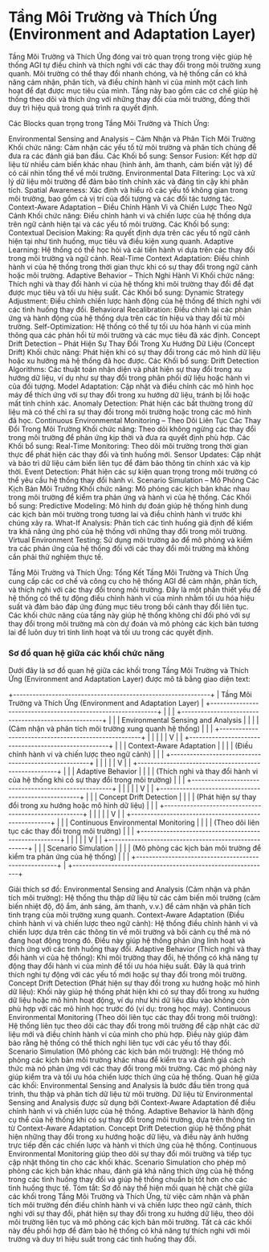 
# Tầng Môi Trường và Thích Ứng (Environment and Adaptation Layer)
Tầng Môi Trường và Thích Ứng đóng vai trò quan trọng trong việc giúp hệ thống AGI tự điều chỉnh và thích nghi với các thay đổi trong môi trường xung quanh. Môi trường có thể thay đổi nhanh chóng, và hệ thống cần có khả năng cảm nhận, phân tích, và điều chỉnh hành vi của mình một cách linh hoạt để đạt được mục tiêu của mình. Tầng này bao gồm các cơ chế giúp hệ thống theo dõi và thích ứng với những thay đổi của môi trường, đồng thời duy trì hiệu quả trong quá trình ra quyết định.

Các Blocks quan trọng trong Tầng Môi Trường và Thích Ứng:

Environmental Sensing and Analysis – Cảm Nhận và Phân Tích Môi Trường
Khối chức năng: Cảm nhận các yếu tố từ môi trường và phân tích chúng để đưa ra các đánh giá ban đầu.
Các Khối bổ sung:
Sensor Fusion: Kết hợp dữ liệu từ nhiều cảm biến khác nhau (hình ảnh, âm thanh, cảm biến vật lý) để có cái nhìn tổng thể về môi trường.
Environmental Data Filtering: Lọc và xử lý dữ liệu môi trường để đảm bảo tính chính xác và đáng tin cậy khi phân tích.
Spatial Awareness: Xác định và hiểu rõ các yếu tố không gian trong môi trường, bao gồm cả vị trí của đối tượng và các đối tác tương tác.
Context-Aware Adaptation – Điều Chỉnh Hành Vi và Chiến Lược Theo Ngữ Cảnh
Khối chức năng: Điều chỉnh hành vi và chiến lược của hệ thống dựa trên ngữ cảnh hiện tại và các yếu tố môi trường.
Các Khối bổ sung:
Contextual Decision Making: Ra quyết định dựa trên các yếu tố ngữ cảnh hiện tại như tình huống, mục tiêu và điều kiện xung quanh.
Adaptive Learning: Hệ thống có thể học hỏi và cải tiến hành vi dựa trên các thay đổi trong môi trường và ngữ cảnh.
Real-Time Context Adaptation: Điều chỉnh hành vi của hệ thống trong thời gian thực khi có sự thay đổi trong ngữ cảnh hoặc môi trường.
Adaptive Behavior – Thích Nghi Hành Vi
Khối chức năng: Thích nghi và thay đổi hành vi của hệ thống khi môi trường thay đổi để đạt được mục tiêu và tối ưu hiệu suất.
Các Khối bổ sung:
Dynamic Strategy Adjustment: Điều chỉnh chiến lược hành động của hệ thống để thích nghi với các tình huống thay đổi.
Behavioral Recalibration: Điều chỉnh lại các phản ứng và hành động của hệ thống dựa trên các tín hiệu và thay đổi từ môi trường.
Self-Optimization: Hệ thống có thể tự tối ưu hóa hành vi của mình thông qua các phản hồi từ môi trường và các mục tiêu đã xác định.
Concept Drift Detection – Phát Hiện Sự Thay Đổi Trong Xu Hướng Dữ Liệu (Concept Drift)
Khối chức năng: Phát hiện khi có sự thay đổi trong các mô hình dữ liệu hoặc xu hướng mà hệ thống đã học được.
Các Khối bổ sung:
Drift Detection Algorithms: Các thuật toán nhận diện và phát hiện sự thay đổi trong xu hướng dữ liệu, ví dụ như sự thay đổi trong phân phối dữ liệu hoặc hành vi của đối tượng.
Model Adaptation: Cập nhật và điều chỉnh các mô hình học máy để thích ứng với sự thay đổi trong xu hướng dữ liệu, tránh bị lỗi hoặc mất tính chính xác.
Anomaly Detection: Phát hiện các bất thường trong dữ liệu mà có thể chỉ ra sự thay đổi trong môi trường hoặc trong các mô hình đã học.
Continuous Environmental Monitoring – Theo Dõi Liên Tục Các Thay Đổi Trong Môi Trường
Khối chức năng: Theo dõi không ngừng các thay đổi trong môi trường để phản ứng kịp thời và đưa ra quyết định phù hợp.
Các Khối bổ sung:
Real-Time Monitoring: Theo dõi môi trường trong thời gian thực để phát hiện các thay đổi và tình huống mới.
Sensor Updates: Cập nhật và bảo trì dữ liệu cảm biến liên tục để đảm bảo thông tin chính xác và kịp thời.
Event Detection: Phát hiện các sự kiện quan trọng trong môi trường có thể yêu cầu hệ thống thay đổi hành vi.
Scenario Simulation – Mô Phỏng Các Kịch Bản Môi Trường
Khối chức năng: Mô phỏng các kịch bản khác nhau trong môi trường để kiểm tra phản ứng và hành vi của hệ thống.
Các Khối bổ sung:
Predictive Modeling: Mô hình dự đoán giúp hệ thống hình dung các kịch bản môi trường trong tương lai và điều chỉnh hành vi trước khi chúng xảy ra.
What-If Analysis: Phân tích các tình huống giả định để kiểm tra khả năng ứng phó của hệ thống với những thay đổi trong môi trường.
Virtual Environment Testing: Sử dụng môi trường ảo để mô phỏng và kiểm tra các phản ứng của hệ thống đối với các thay đổi môi trường mà không cần phải thử nghiệm thực tế.

Tầng Môi Trường và Thích Ứng: Tổng Kết
Tầng Môi Trường và Thích Ứng cung cấp các cơ chế và công cụ cho hệ thống AGI để cảm nhận, phân tích, và thích nghi với các thay đổi trong môi trường. Đây là một phần thiết yếu để hệ thống có thể tự động điều chỉnh hành vi của mình nhằm tối ưu hóa hiệu suất và đảm bảo đáp ứng đúng mục tiêu trong bối cảnh thay đổi liên tục. Các khối chức năng của tầng này giúp hệ thống không chỉ đối phó với sự thay đổi trong môi trường mà còn dự đoán và mô phỏng các kịch bản tương lai để luôn duy trì tính linh hoạt và tối ưu trong các quyết định.


### Sơ đồ quan hệ giữa các khối chức năng

Dưới đây là sơ đồ quan hệ giữa các khối trong Tầng Môi Trường và Thích Ứng (Environment and Adaptation Layer) được mô tả bằng giao diện text:

+-------------------------------------------------------------+
|    Tầng Môi Trường và Thích Ứng (Environment and Adaptation Layer)  |
+-------------------------------------------------------------+
|                                                             |
|    +-----------------------------------------------------+   |
|    | Environmental Sensing and Analysis                  |   |
|    | (Cảm nhận và phân tích môi trường xung quanh hệ thống) |   |
|    +-----------------------------------------------------+   |
|                      |                                     |
|                      V                                     |
|    +-----------------------------------------------------+   |
|    | Context-Aware Adaptation                            |   |
|    | (Điều chỉnh hành vi và chiến lược theo ngữ cảnh)    |   |
|    +-----------------------------------------------------+   |
|                      |                                     |
|                      V                                     |
|    +-----------------------------------------------------+   |
|    | Adaptive Behavior                                    |   |
|    | (Thích nghi và thay đổi hành vi của hệ thống khi có sự thay đổi trong môi trường)  |   |
|    +-----------------------------------------------------+   |
|                      |                                     |
|                      V                                     |
|    +-----------------------------------------------------+   |
|    | Concept Drift Detection                              |   |
|    | (Phát hiện sự thay đổi trong xu hướng hoặc mô hình dữ liệu) |   |
|    +-----------------------------------------------------+   |
|                      |                                     |
|                      V                                     |
|    +-----------------------------------------------------+   |
|    | Continuous Environmental Monitoring                  |   |
|    | (Theo dõi liên tục các thay đổi trong môi trường)    |   |
|    +-----------------------------------------------------+   |
|                      |                                     |
|                      V                                     |
|    +-----------------------------------------------------+   |
|    | Scenario Simulation                                  |   |
|    | (Mô phỏng các kịch bản môi trường để kiểm tra phản ứng của hệ thống) |   |
|    +-----------------------------------------------------+   |
+-------------------------------------------------------------+

Giải thích sơ đồ:
Environmental Sensing and Analysis (Cảm nhận và phân tích môi trường):
Hệ thống thu thập dữ liệu từ các cảm biến môi trường (cảm biến nhiệt độ, độ ẩm, ánh sáng, âm thanh, v.v.) để cảm nhận và phân tích tình trạng của môi trường xung quanh.
Context-Aware Adaptation (Điều chỉnh hành vi và chiến lược theo ngữ cảnh):
Hệ thống điều chỉnh hành vi và chiến lược dựa trên các thông tin về môi trường và bối cảnh cụ thể mà nó đang hoạt động trong đó. Điều này giúp hệ thống phản ứng linh hoạt và thích ứng với các tình huống thay đổi.
Adaptive Behavior (Thích nghi và thay đổi hành vi của hệ thống):
Khi môi trường thay đổi, hệ thống có khả năng tự động thay đổi hành vi của mình để tối ưu hóa hiệu suất. Đây là quá trình thích nghi tự động với các yếu tố mới hoặc sự thay đổi trong môi trường.
Concept Drift Detection (Phát hiện sự thay đổi trong xu hướng hoặc mô hình dữ liệu):
Khối này giúp hệ thống phát hiện khi có sự thay đổi trong xu hướng dữ liệu hoặc mô hình hoạt động, ví dụ như khi dữ liệu đầu vào không còn phù hợp với các mô hình học trước đó (ví dụ: trong học máy).
Continuous Environmental Monitoring (Theo dõi liên tục các thay đổi trong môi trường):
Hệ thống liên tục theo dõi các thay đổi trong môi trường để cập nhật các dữ liệu mới và điều chỉnh hành vi của mình cho phù hợp. Điều này giúp đảm bảo rằng hệ thống có thể thích nghi liên tục với các yếu tố thay đổi.
Scenario Simulation (Mô phỏng các kịch bản môi trường):
Hệ thống mô phỏng các kịch bản môi trường khác nhau để kiểm tra và đánh giá cách thức mà nó phản ứng với các thay đổi trong môi trường. Các mô phỏng này giúp kiểm tra và tối ưu hóa chiến lược thích ứng của hệ thống.
Quan hệ giữa các khối:
Environmental Sensing and Analysis là bước đầu tiên trong quá trình, thu thập và phân tích dữ liệu từ môi trường.
Dữ liệu từ Environmental Sensing and Analysis được sử dụng bởi Context-Aware Adaptation để điều chỉnh hành vi và chiến lược của hệ thống.
Adaptive Behavior là hành động cụ thể của hệ thống khi có sự thay đổi trong môi trường, dựa trên thông tin từ Context-Aware Adaptation.
Concept Drift Detection giúp hệ thống phát hiện những thay đổi trong xu hướng hoặc dữ liệu, và điều này ảnh hưởng trực tiếp đến các chiến lược và hành vi thích ứng của hệ thống.
Continuous Environmental Monitoring giúp theo dõi sự thay đổi môi trường và tiếp tục cập nhật thông tin cho các khối khác.
Scenario Simulation cho phép mô phỏng các kịch bản khác nhau, đánh giá khả năng thích ứng của hệ thống trong các tình huống thay đổi và giúp hệ thống chuẩn bị tốt hơn cho các tình huống thực tế.
Tóm tắt:
Sơ đồ này thể hiện mối quan hệ chặt chẽ giữa các khối trong Tầng Môi Trường và Thích Ứng, từ việc cảm nhận và phân tích môi trường đến điều chỉnh hành vi và chiến lược theo ngữ cảnh, thích nghi với sự thay đổi, phát hiện sự thay đổi trong xu hướng dữ liệu, theo dõi môi trường liên tục và mô phỏng các kịch bản môi trường. Tất cả các khối này đều phối hợp để đảm bảo hệ thống có khả năng tự thích nghi với môi trường và duy trì hiệu suất trong các tình huống thay đổi.
